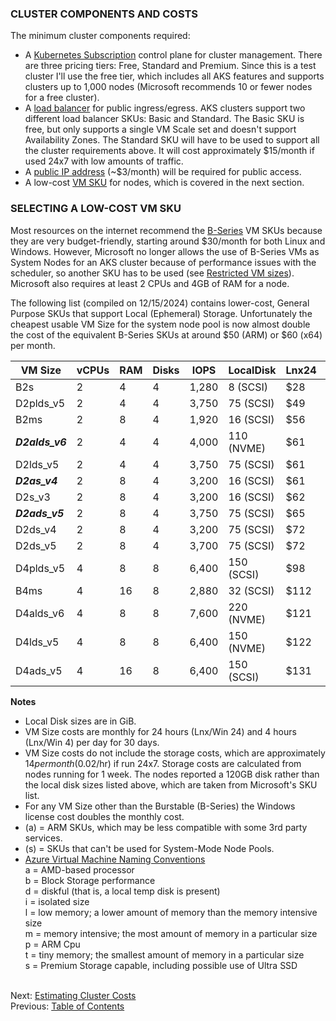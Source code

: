 
### CLUSTER COMPONENTS AND COSTS
The minimum cluster components required:
  * A [Kubernetes Subscription](https://learn.microsoft.com/en-us/azure/aks/free-standard-pricing-tiers) 
    control plane for cluster management. There are three pricing tiers: Free, Standard and Premium. 
    Since this is a test cluster I'll use the free tier, which includes all AKS features and supports 
    clusters up to 1,000 nodes (Microsoft recommends 10 or fewer nodes for a free cluster).
  * A [load balancer](https://learn.microsoft.com/en-us/azure/load-balancer/skus) for public ingress/egress. 
    AKS clusters support two different load balancer SKUs: Basic and Standard. The Basic SKU is free, but only 
    supports a single VM Scale set and doesn't support Availability Zones. The Standard SKU will have to be used 
    to support all the cluster requirements above. It will cost approximately $15/month if used 24x7 with low 
    amounts of traffic.
  * A [public IP address](https://learn.microsoft.com/en-us/azure/virtual-network/ip-services/public-ip-addresses) 
    (~$3/month) will be required for public access.
  * A low-cost [VM SKU](https://learn.microsoft.com/en-us/azure/aks/quotas-skus-regions#supported-vm-sizes) 
    for nodes, which is covered in the next section.
  
### SELECTING A LOW-COST VM SKU
Most resources on the internet recommend the 
[B-Series](https://learn.microsoft.com/en-us/azure/virtual-machines/sizes-b-series-burstable) VM SKUs because
they are very budget-friendly, starting around $30/month for both Linux and Windows. However, Microsoft no longer 
allows the use of B-Series VMs as System Nodes for an AKS cluster because of performance issues with the scheduler, 
so another SKU has to be used (see [Restricted VM sizes](https://learn.microsoft.com/en-us/azure/aks/quotas-skus-regions#restricted-vm-sizes)). 
Microsoft also requires at least 2 CPUs and 4GB of RAM for a node. 

The following list (compiled on 12/15/2024) contains lower-cost, General Purpose SKUs that support 
Local (Ephemeral) Storage. Unfortunately the cheapest usable VM Size for the system node pool is 
now almost double the cost of the equivalent B-Series SKUs at around $50 (ARM) or $60 (x64) per month.

| VM Size       |vCPUs| RAM |Disks|IOPS |LocalDisk   |Lnx24 |Lnx4 |Win24 |Win4 | Notes |
|---------------|-----|-----|-----|-----|------------|------|-----|------|-----|-------|
|   B2s         |  2  |  4  |  4  |1,280|   8 (SCSI) | $28  | $5  | $33  | $6  | (s)   |
|   D2plds_v5   |  2  |  4  |  4  |3,750|  75 (SCSI) | $49  | $9  | $101 | $17 | (a)   |
|   B2ms        |  2  |  8  |  4  |1,920|  16 (SCSI) | $56  | $10 | $61  | $10 | (s)   |
|***D2alds_v6***|  2  |  4  |  4  |4,000| 110 (NVME) | $61  | $10 | $131 | $22 |       |
|   D2lds_v5    |  2  |  4  |  4  |3,750|  75 (SCSI) | $61  | $10 | $113 | $19 |       |
|***D2as_v4***  |  2  |  8  |  4  |3,200|  16 (SCSI) | $61  | $10 | $113 | $19 |       |
|   D2s_v3      |  2  |  8  |  4  |3,200|  16 (SCSI) | $62  | $10 | $117 | $20 |       |
|***D2ads_v5*** |  2  |  8  |  4  |3,750|  75 (SCSI) | $65  | $11 | $117 | $20 |       |
|   D2ds_v4     |  2  |  8  |  4  |3,200|  75 (SCSI) | $72  | $12 | $124 | $21 |       |
|   D2ds_v5     |  2  |  8  |  4  |3,700|  75 (SCSI) | $72  | $12 | $124 | $21 |       |
|   D4plds_v5   |  4  |  8  |  8  |6,400| 150 (SCSI) | $98  | $16 | $201 | $34 | (a)   |
|   B4ms        |  4  | 16  |  8  |2,880|  32 (SCSI) | $112 | $19 | $122 | $20 | (s)   |
|   D4alds_v6   |  4  |  8  |  8  |7,600| 220 (NVME) | $121 | $20 | $224 | $37 |       |
|   D4lds_v5    |  4  |  8  |  8  |6,400| 150 (NVME) | $122 | $20 | $226 | $38 |       |
|   D4ads_v5    |  4  | 16  |  8  |6,400| 150 (SCSI) | $131 | $22 | $235 | $39 |       |

**Notes**
  * Local Disk sizes are in GiB.
  * VM Size costs are monthly for 24 hours (Lnx/Win 24) and 4 hours (Lnx/Win 4) per day for 30 days.
  * VM Size costs do not include the storage costs, which are approximately $14 per month ($0.02/hr) if run 24x7.
    Storage costs are calculated from nodes running for 1 week. The nodes reported a 120GB disk rather than the
    local disk sizes listed above, which are taken from Microsoft's SKU list.
  * For any VM Size other than the Burstable (B-Series) the Windows license cost doubles the monthly cost.
  * (a) = ARM SKUs, which may be less compatible with some 3rd party services.
  * (s) = SKUs that can't be used for System-Mode Node Pools.
  * [Azure Virtual Machine Naming Conventions](
     https://learn.microsoft.com/en-us/azure/virtual-machines/vm-naming-conventions)  
      a = AMD-based processor  
      b = Block Storage performance  
      d = diskful (that is, a local temp disk is present)  
      i = isolated size  
      l = low memory; a lower amount of memory than the memory intensive size  
      m = memory intensive; the most amount of memory in a particular size  
      p = ARM Cpu  
      t = tiny memory; the smallest amount of memory in a particular size  
      s = Premium Storage capable, including possible use of Ultra SSD   

\
Next: [Estimating Cluster Costs](.\02_costs.html) \
Previous: [Table of Contents](.\index.html)
 